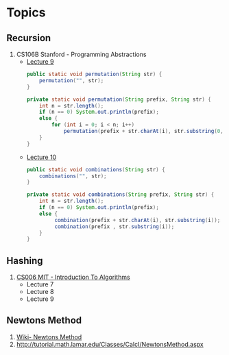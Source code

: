 # Topics

## Recursion

1. CS106B Stanford - Programming Abstractions
    * [Lecture 9](https://www.youtube.com/watch?v=uFJhEPrbycQ)
        ```java
        public static void permutation(String str) { 
            permutation("", str); 
        }
        
        private static void permutation(String prefix, String str) {
            int n = str.length();
            if (n == 0) System.out.println(prefix);
            else {
                for (int i = 0; i < n; i++)
                    permutation(prefix + str.charAt(i), str.substring(0, i) + str.substring(i+1, n));
            }
        }
       ```
    * [Lecture 10](https://youtu.be/NdF1QDTRkck)
        ```java
        public static void combinations(String str) { 
            combinations("", str); 
        }
        
        private static void combinations(String prefix, String str) {
            int n = str.length();
            if (n == 0) System.out.println(prefix);
            else {
                 combination(prefix + str.charAt(i), str.substring(i));
                 combination(prefix , str.substring(i));
            }
        }
        ```

## Hashing
1. [CS006 MIT - Introduction To Algorithms](https://www.youtube.com/watch?v=HtSuA80QTyo&list=PLUl4u3cNGP61Oq3tWYp6V_F-5jb5L2iHb)
    * Lecture 7
    * Lecture 8
    * Lecture 9
    
## Newtons Method

 1. [Wiki- Newtons Method](https://en.wikipedia.org/wiki/Newton%27s_method)
 2. <http://tutorial.math.lamar.edu/Classes/CalcI/NewtonsMethod.aspx>
